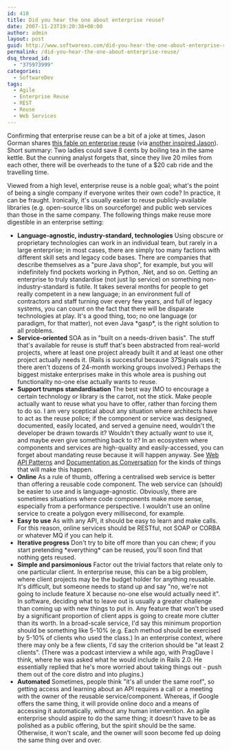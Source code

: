 ```yaml
---
id: 410
title: Did you hear the one about enterprise reuse?
date: 2007-11-23T19:20:38+00:00
author: admin
layout: post
guid: http://www.softwareas.com/did-you-hear-the-one-about-enterprise-reuse
permalink: /did-you-hear-the-one-about-enterprise-reuse/
dsq_thread_id:
  - "375973999"
categories:
  - SoftwareDev
tags:
  - Agile
  - Enterprise Reuse
  - REST
  - Reuse
  - Web Services
---
```

Confirming that enterprise reuse can be a bit of a joke at times, Jason Gorman shares <a href="http://parlezuml.com/blog/?postid=511">this fable on enterprise reuse</a> (via <a href="http://jchyip.blogspot.com/2007/11/tale-of-tea-bags-and-reuse.html">another inspired Jason</a>). Short summary: Two ladies could save 8 cents by boiling tea in the same kettle. But the cunning analyst forgets that, since they live 20 miles from each other, there will be overheads to the tune of a $20 cab ride and the travelling time.

Viewed from a high level, enterprise reuse is a noble goal; what's the point of being a single company if everyone writes their own code? In practice, it can be fraught. Ironically, it's usually easier to reuse publicly-available libraries (e.g. open-source libs on sourceforge) and public web services than those in the same company. The following things make reuse more digestible in an enterprise setting:

<ul>
<li><strong>Language-agnostic, industry-standard, technologies</strong> Using obscure or proprietary technologies can work in an individual team, but rarely in a large enterprise; in most cases, there are simply too many factions with different skill sets and legacy code bases. There are companies that describe themselves as a "pure Java shop", for example, but you will indefinitely find pockets working in Python, .Net, and so on. Getting an enterprise to truly standardise (not just lip service) on something non-industry-standard is futile. It takes several months for people to get really competent in a new language; in an environment full of contractors and staff turning over every few years, and full of legacy systems, you can count on the fact that there will be disparate technologies at play.  It's a good thing, too; no one language (or paradigm, for that matter), not even Java *gasp*, is the right solution to all problems.</li>
<li><strong>Service-oriented</strong> SOA as in "built on a needs-driven basis". The stuff that's available for reuse is stuff that's been abstracted from real-world projects, where at least one project already built it and at least one other project actually needs it. (Rails is successful because 37Signals uses it; there aren't dozens of 24-month working groups involved.) Perhaps the biggest mistake enterprises make in this whole area is pushing out functionality no-one else actually wants to reuse.</li>
<li><strong>Support trumps standardisation</strong> The best way IMO to encourage a certain technology or library is the carrot, not the stick. Make people actually want to reuse what you have to offer, rather than forcing them to do so. I am very sceptical about any situation where architects have to act as the reuse police; if the component or service was designed, documented, easily located, and served a genuine need, wouldn't the developer be drawn towards it? Wouldn't they actually <em>want</em> to use it, and maybe even give something back to it? In an ecosystem where components and services are high-quality and easily-accessed, you can forget about mandating reuse because it will happen anyway. See <a href="http://ajaxpatterns.org/Web_API_Patterns">Web API Patterns</a> and <a href="http://softwareas.com/documentation-as-conversation">Documentation as Conversation</a> for the kinds of things that will make this happen.
<li><strong>Online</strong> As a rule of thumb, offering a centralised web service is better than offering a reusable code component. The web service can (should) be easier to use and is language-agnostic. Obviously, there are sometimes situations where code components make more sense, especially from a performance perspective. I wouldn't use an online service to create a polygon every millisecond, for example.
<li><strong>Easy to use</strong> As with any API, it should be easy to learn and make calls. For this reason, online services should be RESTful, not SOAP or CORBA or whatever MQ if you can help it.</li>
<li><strong>Iterative progress</strong> Don't try to bite off more than you can chew; if you start pretending *everything* can be reused, you'll soon find that nothing gets reused.</li>
<li><strong>Simple and parsimonious</strong> Factor out the trivial factors that relate only to one particular client. In enterprise reuse, this can be a big problem, where client projects may be the budget holder for anything reusable. It's difficult, but someone needs to stand up and say "no, we're not going to include feature X because no-one else would actually need it". In software, deciding what to leave out is usually a greater challenge than coming up with new things to put in. Any feature that won't be used by a significant proportion of client apps is going to create more clutter than its worth. In a broad-scale service, I'd say this minimum proportion should be something like 5-10% (e.g. Each method should be exercised by 5-10% of clients who used the class.) In an enterprise context, where there may only be a few clients, I'd say the criterion should be "at least 2 clients". (There was a podcast interview a while ago, with PragDave I think, where he was asked what he would include in Rails 2.0. He essentially replied that he's more worried about taking things out - push them out of the core distro and into plugins.)
<li><strong>Automated</strong> Sometimes, people think "it's all under the same roof", so getting access and learning about an API requires a call or a meeting with the owner of the reusable service/component. Whereas, if Google offers the same thing, it will provide online doco and a means of accessing it automatically, without any human intervention. An agile enterprise should aspire to do the same thing; it doesn't have to be as polished as a public offering, but the spirit should be the same. Otherwise, it won't scale, and the owner will soon become fed up doing the same thing over and over.</li>
</ul>